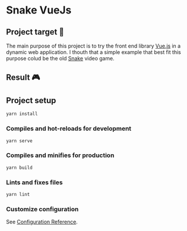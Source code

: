 # Snake VueJs

## Project target :dart:
The main purpose of this project is to try the front end library [Vue.js](https://vuejs.org/v2/guide/) in a dynamic web application.
I thouth that a simple example that best fit this purpose colud be the old [Snake](https://en.wikipedia.org/wiki/Snake_(video_game_genre)) video game.

## Result :video_game: 


## Project setup
```
yarn install
```

### Compiles and hot-reloads for development
```
yarn serve
```

### Compiles and minifies for production
```
yarn build
```

### Lints and fixes files
```
yarn lint
```

### Customize configuration
See [Configuration Reference](https://cli.vuejs.org/config/).

